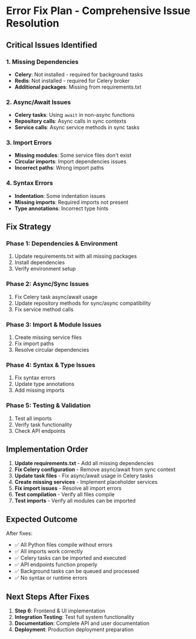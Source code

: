 # Error Fix Plan - Comprehensive Issue Resolution

## Critical Issues Identified

### 1. Missing Dependencies
- **Celery**: Not installed - required for background tasks
- **Redis**: Not installed - required for Celery broker
- **Additional packages**: Missing from requirements.txt

### 2. Async/Await Issues
- **Celery tasks**: Using `await` in non-async functions
- **Repository calls**: Async calls in sync contexts
- **Service calls**: Async service methods in sync tasks

### 3. Import Errors
- **Missing modules**: Some service files don't exist
- **Circular imports**: Import dependencies issues
- **Incorrect paths**: Wrong import paths

### 4. Syntax Errors
- **Indentation**: Some indentation issues
- **Missing imports**: Required imports not present
- **Type annotations**: Incorrect type hints

## Fix Strategy

### Phase 1: Dependencies & Environment
1. Update requirements.txt with all missing packages
2. Install dependencies
3. Verify environment setup

### Phase 2: Async/Sync Issues
1. Fix Celery task async/await usage
2. Update repository methods for sync/async compatibility
3. Fix service method calls

### Phase 3: Import & Module Issues
1. Create missing service files
2. Fix import paths
3. Resolve circular dependencies

### Phase 4: Syntax & Type Issues
1. Fix syntax errors
2. Update type annotations
3. Add missing imports

### Phase 5: Testing & Validation
1. Test all imports
2. Verify task functionality
3. Check API endpoints

## Implementation Order

1. **Update requirements.txt** - Add all missing dependencies
2. **Fix Celery configuration** - Remove async/await from sync context
3. **Update task files** - Fix async/await usage in Celery tasks
4. **Create missing services** - Implement placeholder services
5. **Fix import issues** - Resolve all import errors
6. **Test compilation** - Verify all files compile
7. **Test imports** - Verify all modules can be imported

## Expected Outcome

After fixes:
- ✅ All Python files compile without errors
- ✅ All imports work correctly
- ✅ Celery tasks can be imported and executed
- ✅ API endpoints function properly
- ✅ Background tasks can be queued and processed
- ✅ No syntax or runtime errors

## Next Steps After Fixes

1. **Step 6**: Frontend & UI implementation
2. **Integration Testing**: Test full system functionality
3. **Documentation**: Complete API and user documentation
4. **Deployment**: Production deployment preparation 